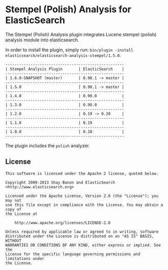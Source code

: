 Stempel (Polish) Analysis for ElasticSearch
==================================

The Stempel (Polish) Analysis plugin integrates Lucene stempel (polish) analysis module into elasticsearch.

In order to install the plugin, simply run: `bin/plugin -install elasticsearch/elasticsearch-analysis-stempel/1.5.0`.

    ----------------------------------------------------
    | Stempel Analysis Plugin       | ElasticSearch    |
    ----------------------------------------------------
    | 1.6.0-SNAPSHOT (master)       | 0.90.1 -> master |
    ----------------------------------------------------
    | 1.5.0                         | 0.90.1 -> master |
    ----------------------------------------------------
    | 1.4.0                         | 0.90.0           |
    ----------------------------------------------------
    | 1.3.0                         | 0.90.0           |
    ----------------------------------------------------
    | 1.2.0                         | 0.19 -> 0.20     |
    ----------------------------------------------------
    | 1.1.0                         | 0.19             |
    ----------------------------------------------------
    | 1.0.0                         | 0.18             |
    ----------------------------------------------------

The plugin includes the `polish` analyzer.

License
-------

    This software is licensed under the Apache 2 license, quoted below.

    Copyright 2009-2013 Shay Banon and ElasticSearch <http://www.elasticsearch.org>

    Licensed under the Apache License, Version 2.0 (the "License"); you may not
    use this file except in compliance with the License. You may obtain a copy of
    the License at

        http://www.apache.org/licenses/LICENSE-2.0

    Unless required by applicable law or agreed to in writing, software
    distributed under the License is distributed on an "AS IS" BASIS, WITHOUT
    WARRANTIES OR CONDITIONS OF ANY KIND, either express or implied. See the
    License for the specific language governing permissions and limitations under
    the License.

